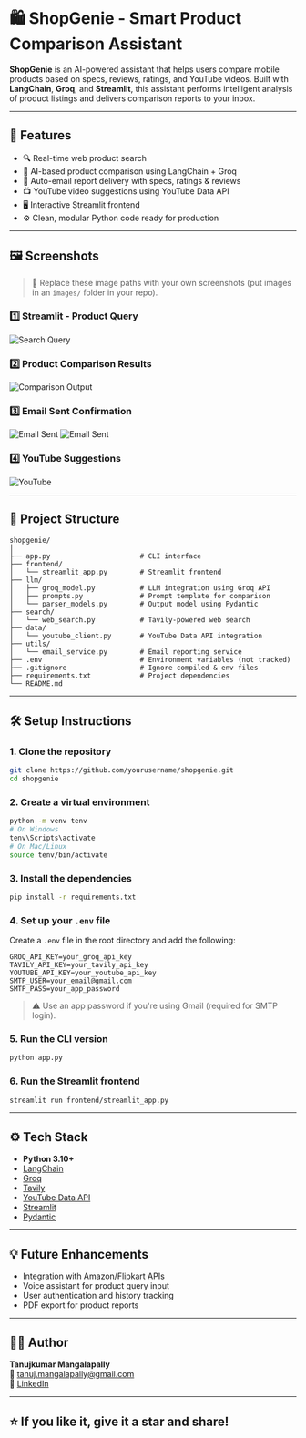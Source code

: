 # 🛍️ ShopGenie - Smart Product Comparison Assistant

**ShopGenie** is an AI-powered assistant that helps users compare mobile products based on specs, reviews, ratings, and YouTube videos. Built with **LangChain**, **Groq**, and **Streamlit**, this assistant performs intelligent analysis of product listings and delivers comparison reports to your inbox.

---

## 🚀 Features

- 🔍 Real-time web product search  
- 🧠 AI-based product comparison using LangChain + Groq  
- 📧 Auto-email report delivery with specs, ratings & reviews  
- 📺 YouTube video suggestions using YouTube Data API  
- 🖥️ Interactive Streamlit frontend  
- ⚙️ Clean, modular Python code ready for production  

---

## 🖼️ Screenshots

> 📌 Replace these image paths with your own screenshots (put images in an `images/` folder in your repo).

### 1️⃣ Streamlit - Product Query
![Search Query](https://github.com/Tanujkumar24/shopgenie_project/blob/main/shop_result1.png)

### 2️⃣ Product Comparison Results
![Comparison Output](https://github.com/Tanujkumar24/shopgenie_project/blob/main/shop_result2.png)

### 3️⃣ Email Sent Confirmation
![Email Sent](https://github.com/Tanujkumar24/shopgenie_project/blob/main/shop_result4.png
)
![Email Sent](https://github.com/Tanujkumar24/shopgenie_project/blob/main/shop_result5.png)

### 4️⃣ YouTube Suggestions
![YouTube](https://github.com/Tanujkumar24/shopgenie_project/blob/main/shop_result3.png)

---

## 📁 Project Structure

```
shopgenie/
│
├── app.py                      # CLI interface
├── frontend/
│   └── streamlit_app.py        # Streamlit frontend
├── llm/
│   ├── groq_model.py           # LLM integration using Groq API
│   ├── prompts.py              # Prompt template for comparison
│   └── parser_models.py        # Output model using Pydantic
├── search/
│   └── web_search.py           # Tavily-powered web search
├── data/
│   └── youtube_client.py       # YouTube Data API integration
├── utils/
│   └── email_service.py        # Email reporting service
├── .env                        # Environment variables (not tracked)
├── .gitignore                  # Ignore compiled & env files
├── requirements.txt            # Project dependencies
└── README.md
```

---

## 🛠️ Setup Instructions

### 1. Clone the repository

```bash
git clone https://github.com/yourusername/shopgenie.git
cd shopgenie
```

### 2. Create a virtual environment

```bash
python -m venv tenv
# On Windows
tenv\Scripts\activate
# On Mac/Linux
source tenv/bin/activate
```

### 3. Install the dependencies

```bash
pip install -r requirements.txt
```

### 4. Set up your `.env` file

Create a `.env` file in the root directory and add the following:

```
GROQ_API_KEY=your_groq_api_key
TAVILY_API_KEY=your_tavily_api_key
YOUTUBE_API_KEY=your_youtube_api_key
SMTP_USER=your_email@gmail.com
SMTP_PASS=your_app_password
```

> ⚠️ Use an app password if you're using Gmail (required for SMTP login).

### 5. Run the CLI version

```bash
python app.py
```

### 6. Run the Streamlit frontend

```bash
streamlit run frontend/streamlit_app.py
```

---

## ⚙️ Tech Stack

- **Python 3.10+**
- [LangChain](https://www.langchain.com/)
- [Groq](https://groq.com/)
- [Tavily](https://www.tavily.com/)
- [YouTube Data API](https://developers.google.com/youtube/v3)
- [Streamlit](https://streamlit.io/)
- [Pydantic](https://docs.pydantic.dev/)

---

## 💡 Future Enhancements

- Integration with Amazon/Flipkart APIs  
- Voice assistant for product query input  
- User authentication and history tracking  
- PDF export for product reports  

---

## 👨‍💻 Author

**Tanujkumar Mangalapally**  
📧 tanuj.mangalapally@gmail.com  
🔗 [LinkedIn](https://linkedin.com/in/tanujkumar24)

---

## ⭐ If you like it, give it a star and share!
